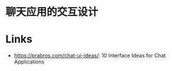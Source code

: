 # 聊天应用的交互设计

# Links

- https://prabros.com/chat-ui-ideas/: 10 Interface Ideas for Chat Applications
